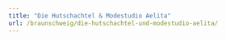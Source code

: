 ```yaml
---
title: "Die Hutschachtel & Modestudio Aelita"
url: /braunschweig/die-hutschachtel-und-modestudio-aelita/
---
```

